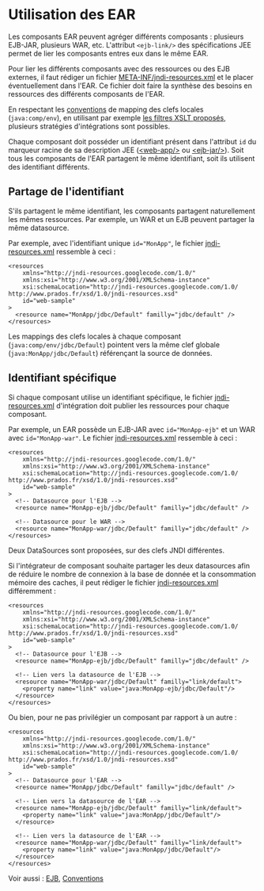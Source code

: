 # Utilisation des EAR #

Les composants EAR peuvent agréger différents composants : plusieurs EJB-JAR,
plusieurs WAR, etc. L'attribut `<ejb-link/>` des spécifications JEE permet de
lier les composants entres eux dans le même EAR.

Pour lier les différents composants avec des ressources ou des EJB externes,
il faut rédiger un fichier [META-INF/jndi-resources.xml](jndiResourcesXML.md) et
le placer éventuellement dans l'EAR. Ce fichier doit faire la synthèse des
besoins en ressources des différents composants de l'EAR.

En respectant les [conventions](conventions.md) de mapping des clefs locales (`java:comp/env`),
en utilisant par exemple [les filtres XSLT proposés](transformerWebXML.md),
plusieurs stratégies d'intégrations sont possibles.

Chaque composant doit posséder un identifiant présent dans l'attribut `id`
du marqueur racine de sa description JEE ([&lt;web-app/&gt;](exemple.md) ou
[&lt;ejb-jar/&gt;](EJB.md)). Soit tous les composants de l'EAR partagent le même
identifiant, soit ils utilisent des identifiant différents.

## Partage de l'identifiant ##
S'ils partagent le même identifiant, les composants partagent naturellement
les mêmes ressources. Par exemple, un WAR et un EJB peuvent partager
la même datasource.

Par exemple, avec l'identifiant unique `id="MonApp"`, le fichier
[jndi-resources.xml](jndiResourcesXML.md) ressemble à ceci :
```
<resources 
	xmlns="http://jndi-resources.googlecode.com/1.0/"
	xmlns:xsi="http://www.w3.org/2001/XMLSchema-instance"
	xsi:schemaLocation="http://jndi-resources.googlecode.com/1.0/ http://www.prados.fr/xsd/1.0/jndi-resources.xsd"
	id="web-sample"
>
  <resource name="MonApp/jdbc/Default" familly="jdbc/default" />
</resources>

```

Les mappings des clefs locales à chaque composant (`java:comp/env/jdbc/Default`)
pointent vers la même clef globale (`java:MonApp/jdbc/Default`) référençant la
source de données.

## Identifiant spécifique ##
Si chaque composant utilise un identifiant spécifique, le fichier
[jndi-resources.xml](jndiResourcesXML.md) d'intégration doit publier les
ressources pour chaque composant.

Par exemple, un EAR possède un EJB-JAR avec `id="MonApp-ejb"` et un
WAR avec `id="MonApp-war"`. Le fichier [jndi-resources.xml](jndiResourcesXML.md)
ressemble à ceci :
```
<resources 
	xmlns="http://jndi-resources.googlecode.com/1.0/"
	xmlns:xsi="http://www.w3.org/2001/XMLSchema-instance"
	xsi:schemaLocation="http://jndi-resources.googlecode.com/1.0/ http://www.prados.fr/xsd/1.0/jndi-resources.xsd"
	id="web-sample"
>
  <!-- Datasource pour l'EJB -->
  <resource name="MonApp-ejb/jdbc/Default" familly="jdbc/default" />

  <!-- Datasource pour le WAR -->
  <resource name="MonApp-war/jdbc/Default" familly="jdbc/default" />
</resources>
```

Deux DataSources sont proposées, sur des clefs JNDI différentes.

Si l'intégrateur de composant souhaite partager les deux datasources afin de
réduire le nombre de connexion à la base de donnée et la consommation mémoire
des caches, il peut rédiger le fichier [jndi-resources.xml](jndiResourcesXML.md) différemment :
```
<resources 
	xmlns="http://jndi-resources.googlecode.com/1.0/"
	xmlns:xsi="http://www.w3.org/2001/XMLSchema-instance"
	xsi:schemaLocation="http://jndi-resources.googlecode.com/1.0/ http://www.prados.fr/xsd/1.0/jndi-resources.xsd"
	id="web-sample"
>
  <!-- Datasource pour l'EJB -->
  <resource name="MonApp-ejb/jdbc/Default" familly="jdbc/default" />

  <!-- Lien vers la datasource de l'EJB -->
  <resource name="MonApp-war/jdbc/Default" familly="link/default">
    <property name="link" value="java:MonApp-ejb/jdbc/Default"/>
  </resource>
</resources>
```
Ou bien, pour ne pas privilégier un composant par rapport à un autre :
```
<resources 
	xmlns="http://jndi-resources.googlecode.com/1.0/"
	xmlns:xsi="http://www.w3.org/2001/XMLSchema-instance"
	xsi:schemaLocation="http://jndi-resources.googlecode.com/1.0/ http://www.prados.fr/xsd/1.0/jndi-resources.xsd"
	id="web-sample"
>
  <!-- Datasource pour l'EAR -->
  <resource name="MonApp/jdbc/Default" familly="jdbc/default" />

  <!-- Lien vers la datasource de l'EAR -->
  <resource name="MonApp-ejb/jdbc/Default" familly="link/default">
    <property name="link" value="java:MonApp/jdbc/Default"/>
  </resource>

  <!-- Lien vers la datasource de l'EAR -->
  <resource name="MonApp-war/jdbc/Default" familly="link/default">
    <property name="link" value="java:MonApp/jdbc/Default"/>
  </resource>
</resources>
```


Voir aussi : [EJB](EJB.md), [Conventions](conventions.md)